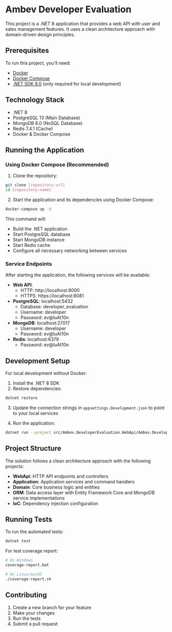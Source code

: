 # Ambev Developer Evaluation

This project is a .NET 8 application that provides a web API with user and sales management features. It uses a clean architecture approach with domain-driven design principles.

## Prerequisites

To run this project, you'll need:

- [Docker](https://www.docker.com/get-started)
- [Docker Compose](https://docs.docker.com/compose/install/)
- [.NET SDK 8.0](https://dotnet.microsoft.com/download/dotnet/8.0) (only required for local development)

## Technology Stack

- .NET 8
- PostgreSQL 13 (Main Database)
- MongoDB 8.0 (NoSQL Database)
- Redis 7.4.1 (Cache)
- Docker & Docker Compose

## Running the Application

### Using Docker Compose (Recommended)

1. Clone the repository:
```bash
git clone [repository-url]
cd [repository-name]
```

2. Start the application and its dependencies using Docker Compose:
```bash
docker-compose up -d
```

This command will:
- Build the .NET application
- Start PostgreSQL database
- Start MongoDB instance
- Start Redis cache
- Configure all necessary networking between services

### Service Endpoints

After starting the application, the following services will be available:

- **Web API**: 
  - HTTP: http://localhost:8000
  - HTTPS: https://localhost:8081
- **PostgreSQL**: localhost:5432
  - Database: developer_evaluation
  - Username: developer
  - Password: ev@luAt10n
- **MongoDB**: localhost:27017
  - Username: developer
  - Password: ev@luAt10n
- **Redis**: localhost:6379
  - Password: ev@luAt10n

## Development Setup

For local development without Docker:

1. Install the .NET 8 SDK
2. Restore dependencies:
```bash
dotnet restore
```

3. Update the connection strings in `appsettings.Development.json` to point to your local services

4. Run the application:
```bash
dotnet run --project src/Ambev.DeveloperEvaluation.WebApi/Ambev.DeveloperEvaluation.WebApi.csproj
```

## Project Structure

The solution follows a clean architecture approach with the following projects:

- **WebApi**: HTTP API endpoints and controllers
- **Application**: Application services and command handlers
- **Domain**: Core business logic and entities
- **ORM**: Data access layer with Entity Framework Core and MongoDB service implementations
- **IoC**: Dependency injection configuration

## Running Tests

To run the automated tests:

```bash
dotnet test
```

For test coverage report:

```bash
# On Windows
coverage-report.bat

# On Linux/macOS
./coverage-report.sh
```

## Contributing

1. Create a new branch for your feature
2. Make your changes
3. Run the tests
4. Submit a pull request
